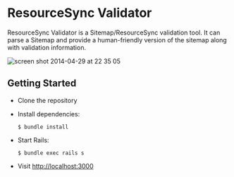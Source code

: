 # ResourceSync Validator

ResourceSync Validator is a Sitemap/ResourceSync validation tool. It can parse a Sitemap and provide a human-friendly version of the sitemap along with validation information.

![screen shot 2014-04-29 at 22 35 05](https://cloud.githubusercontent.com/assets/111218/2838068/3d0d9b3a-d02a-11e3-8cf3-4f35dc4e8edc.png)


## Getting Started

* Clone the repository

* Install dependencies:
  ```
  $ bundle install
  ```
  
* Start Rails:
  ```console
  $ bundle exec rails s
  ```
  
* Visit [http://localhost:3000](http://localhost:3000)
